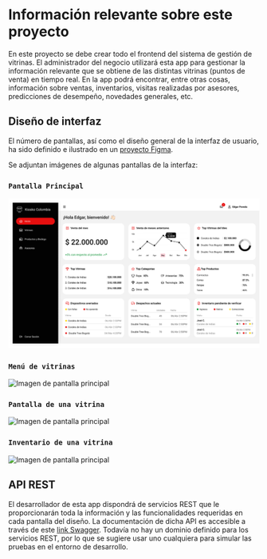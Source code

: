 # Información relevante sobre este proyecto

En este proyecto se debe crear todo el frontend del sistema de gestión de vitrinas. El administrador del negocio utilizará esta app para gestionar la información relevante que se obtiene de las distintas vitrinas (puntos de venta) en tiempo real. En la app podrá encontrar, entre otras cosas, información sobre ventas, inventarios, visitas realizadas por asesores, predicciones de desempeño, novedades generales, etc.

## Diseño de interfaz

El número de pantallas, así como el diseño general de la interfaz de usuario, ha sido definido e ilustrado en un [proyecto Figma](https://www.freelancer.com.co/users/l.php?url=https:%2F%2Fwww.figma.com%2Fproto%2FiDzAkkNmIleLntLgkYJ1hk%2FVitrinas%3Fpage-id%3D7101%253A46349%26node-id%3D11815-4497%26viewport%3D131%252C759%252C0.13%26t%3DmtcwNZjgFuNMblbA-1%26scaling%3Dmin-zoom%26starting-point-node-id%3D11815%253A4497&sig=cf58ec03274c234249753c1a394ca3c22b45f14e17602df9b96288607cbb9475).

Se adjuntan imágenes de algunas pantallas de la interfaz:

### `Pantalla Principal`

![Imagen de pantalla principal](diseño/Home.png)

### `Menú de vitrinas`

![Imagen de pantalla principal](diseño/Vitrinas.png)

### `Pantalla de una vitrina`

![Imagen de pantalla principal](diseño/ResumenDeVitrinas.png)

### `Inventario de una vitrina`

![Imagen de pantalla principal](diseño/Inventario.png)

## API REST

El desarrollador de esta app dispondrá de servicios REST que le proporcionarán toda la información y las funcionalidades requeridas en cada pantalla del diseño. La documentación de dicha API es accesible a través de este [link Swagger](https://app.swaggerhub.com/apis-docs/sanpope/vitrinas-app/1.0#/). Todavía no hay un dominio definido para los servicios REST, por lo que se sugiere usar uno cualquiera para simular las pruebas en el entorno de desarrollo.
